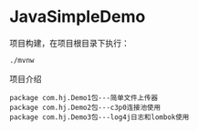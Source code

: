 # JavaSimpleDemo

项目构建，在项目根目录下执行：

```bash
./mvnw
```
项目介绍
```
package com.hj.Demo1包---简单文件上传器
package com.hj.Demo2包---c3p0连接池使用
package com.hj.Demo3包---log4j日志和lombok使用
